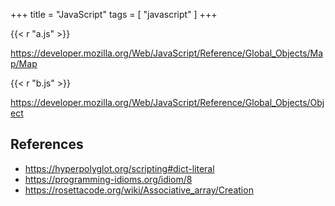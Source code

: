 +++
title = "JavaScript"
tags = [ "javascript" ]
+++

{{< r "a.js" >}}

<https://developer.mozilla.org/Web/JavaScript/Reference/Global_Objects/Map/Map>

{{< r "b.js" >}}

<https://developer.mozilla.org/Web/JavaScript/Reference/Global_Objects/Object>

## References

- <https://hyperpolyglot.org/scripting#dict-literal>
- <https://programming-idioms.org/idiom/8>
- <https://rosettacode.org/wiki/Associative_array/Creation>
